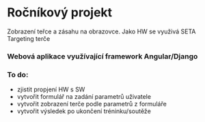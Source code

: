 # Ročníkový projekt
  Zobrazení teřce a zásahu na obrazovce. Jako HW se využivá SETA Targeting terče
### Webová aplikace využívající framework Angular/Django

### To do:
  - zjistit propjení HW s SW
  - vytvořit formulář na zadání parametrů uživatele
  - vytvořit zobrazení terče podle parametrů z formuláře
  - vytvořit výsledek po ukončení tréninku/soutěže

